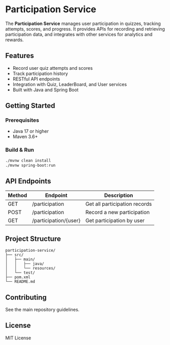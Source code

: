 # Participation Service

The **Participation Service** manages user participation in quizzes, tracking attempts, scores, and progress. It provides APIs for recording and retrieving participation data, and integrates with other services for analytics and rewards.

## Features

- Record user quiz attempts and scores
- Track participation history
- RESTful API endpoints
- Integration with Quiz, LeaderBoard, and User services
- Built with Java and Spring Boot

## Getting Started

### Prerequisites

- Java 17 or higher
- Maven 3.6+

### Build & Run

```sh
./mvnw clean install
./mvnw spring-boot:run
```

## API Endpoints

| Method | Endpoint              | Description                   |
| ------ | --------------------- | ----------------------------- |
| GET    | /participation        | Get all participation records |
| POST   | /participation        | Record a new participation    |
| GET    | /participation/{user} | Get participation by user     |

## Project Structure

```
participation-service/
├── src/
│   ├── main/
│   │   ├── java/
│   │   └── resources/
│   └── test/
├── pom.xml
└── README.md
```

## Contributing

See the main repository guidelines.

## License

MIT License
